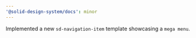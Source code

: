 ```yaml
---
'@solid-design-system/docs': minor
---
```


Implemented a new `sd-navigation-item` template showcasing a `mega menu`.
